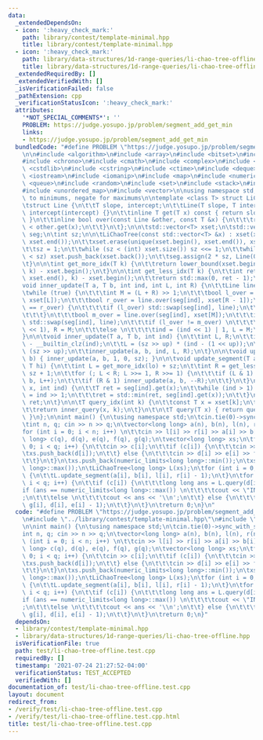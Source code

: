 ```yaml
---
data:
  _extendedDependsOn:
  - icon: ':heavy_check_mark:'
    path: library/contest/template-minimal.hpp
    title: library/contest/template-minimal.hpp
  - icon: ':heavy_check_mark:'
    path: library/data-structures/1d-range-queries/li-chao-tree-offline.hpp
    title: library/data-structures/1d-range-queries/li-chao-tree-offline.hpp
  _extendedRequiredBy: []
  _extendedVerifiedWith: []
  _isVerificationFailed: false
  _pathExtension: cpp
  _verificationStatusIcon: ':heavy_check_mark:'
  attributes:
    '*NOT_SPECIAL_COMMENTS*': ''
    PROBLEM: https://judge.yosupo.jp/problem/segment_add_get_min
    links:
    - https://judge.yosupo.jp/problem/segment_add_get_min
  bundledCode: "#define PROBLEM \"https://judge.yosupo.jp/problem/segment_add_get_min\"\
    \n\n#include <algorithm>\n#include <array>\n#include <bitset>\n#include <cassert>\n\
    #include <chrono>\n#include <cmath>\n#include <complex>\n#include <cstdio>\n#include\
    \ <cstdlib>\n#include <cstring>\n#include <ctime>\n#include <deque>\n#include\
    \ <iostream>\n#include <iomanip>\n#include <map>\n#include <numeric>\n#include\
    \ <queue>\n#include <random>\n#include <set>\n#include <stack>\n#include <string>\n\
    #include <unordered_map>\n#include <vector>\n\nusing namespace std;\n\n// Set\
    \ to minimums, negate for maximums\n\ntemplate <class T> struct LiChaoTree {\n\
    \tstruct Line {\n\t\tT slope, intercept;\n\t\tLine(T slope, T intercept) : slope(slope),\
    \ intercept(intercept) {}\n\t\tinline T get(T x) const { return slope * x + intercept;\
    \ }\n\t\tinline bool over(const Line &other, const T &x) {\n\t\t\treturn get(x)\
    \ < other.get(x);\n\t\t}\n\t};\n\n\tstd::vector<T> xset;\n\tstd::vector<Line>\
    \ seg;\n\tint sz;\n\n\tLiChaoTree(const std::vector<T> &x) : xset(x) {\n\t\tsort(xset.begin(),\
    \ xset.end());\n\t\txset.erase(unique(xset.begin(), xset.end()), xset.end());\n\
    \t\tsz = 1;\n\t\twhile (sz < (int) xset.size()) sz <<= 1;\n\t\twhile ((int) xset.size()\
    \ < sz) xset.push_back(xset.back());\n\t\tseg.assign(2 * sz, Line(0, std::numeric_limits<T>::max()));\n\
    \t}\n\n\tint get_more_idx(T k) {\n\t\treturn lower_bound(xset.begin(), xset.end(),\
    \ k) - xset.begin();\n\t}\n\n\tint get_less_idx(T k) {\n\t\tint ret = upper_bound(xset.begin(),\
    \ xset.end(), k) - xset.begin();\n\t\treturn std::max(0, ret - 1);\n\t}\n\n\t\
    void inner_update(T a, T b, int ind, int L, int R) {\n\t\tLine line(a, b);\n\t\
    \twhile (true) {\n\t\t\tint M = (L + R) >> 1;\n\t\t\tbool l_over = line.over(seg[ind],\
    \ xset[L]);\n\t\t\tbool r_over = line.over(seg[ind], xset[R - 1]);\n\t\t\tif (l_over\
    \ == r_over) {\n\t\t\t\tif (l_over) std::swap(seg[ind], line);\n\t\t\t\treturn;\n\
    \t\t\t}\n\t\t\tbool m_over = line.over(seg[ind], xset[M]);\n\t\t\tif (m_over)\
    \ std::swap(seg[ind], line);\n\t\t\tif (l_over != m_over) \n\t\t\t\tind = (ind\
    \ << 1), R = M;\n\t\t\telse \n\t\t\t\tind = (ind << 1) | 1, L = M;\n\n\t\t}\n\t\
    }\n\n\tvoid inner_update(T a, T b, int ind) {\n\t\tint L, R;\n\t\tint up = 31\
    \ - __builtin_clz(ind);\n\t\tL = (sz >> up) * (ind - (1 << up));\n\t\tR = L +\
    \ (sz >> up);\n\t\tinner_update(a, b, ind, L, R);\n\t}\n\n\tvoid update(T a, T\
    \ b) { inner_update(a, b, 1, 0, sz); }\n\n\tvoid update_segment(T a, T b, T lo,\
    \ T hi) {\n\t\tint L = get_more_idx(lo) + sz;\n\t\tint R = get_less_idx(hi) +\
    \ sz + 1;\n\t\tfor (; L < R; L >>= 1, R >>= 1) {\n\t\t\tif (L & 1) inner_update(a,\
    \ b, L++);\n\t\t\tif (R & 1) inner_update(a, b, --R);\n\t\t}\n\t}\n\n\tT inner_query(T\
    \ x, int ind) {\n\t\tT ret = seg[ind].get(x);\n\t\twhile (ind > 1) {\n\t\t\tind\
    \ = ind >> 1;\n\t\t\tret = std::min(ret, seg[ind].get(x));\n\t\t}\n\t\treturn\
    \ ret;\n\t}\n\n\tT query_idx(int k) {\n\t\tconst T x = xset[k];\n\t\tk += sz;\n\
    \t\treturn inner_query(x, k);\n\t}\n\t\n\tT query(T x) { return query_idx(get_more_idx(x));\
    \ }\n};\n\nint main() {\n\tusing namespace std;\n\tcin.tie(0)->sync_with_stdio(0);\n\
    \tint n, q; cin >> n >> q;\n\tvector<long long> a(n), b(n), l(n), r(n);\t\n\t\
    for (int i = 0; i < n; i++) \n\t\tcin >> l[i] >> r[i] >> a[i] >> b[i];\n\tvector<long\
    \ long> c(q), d(q), e(q), f(q), g(q);\n\tvector<long long> xs;\n\tfor (int i =\
    \ 0; i < q; i++) {\n\t\tcin >> c[i];\n\t\tif (c[i]) {\n\t\t\tcin >> d[i];\n\t\t\
    \txs.push_back(d[i]);\n\t\t} else {\n\t\t\tcin >> d[i] >> e[i] >> f[i] >> g[i];\n\
    \t\t}\n\t}\n\txs.push_back(numeric_limits<long long>::min());\n\txs.push_back(numeric_limits<long\
    \ long>::max());\n\tLiChaoTree<long long> L(xs);\n\tfor (int i = 0; i < n; i++)\
    \ {\n\t\tL.update_segment(a[i], b[i], l[i], r[i] - 1);\n\t}\n\tfor (int i = 0;\
    \ i < q; i++) {\n\t\tif (c[i]) {\n\t\t\tlong long ans = L.query(d[i]);\n\t\t\t\
    if (ans == numeric_limits<long long>::max()) \n\t\t\t\tcout << \"INFINITY\\n\"\
    ;\n\t\t\telse \n\t\t\t\tcout << ans << '\\n';\n\t\t} else {\n\t\t\tL.update_segment(f[i],\
    \ g[i], d[i], e[i] - 1);\n\t\t}\n\t}\n\treturn 0;\n}\n"
  code: "#define PROBLEM \"https://judge.yosupo.jp/problem/segment_add_get_min\"\n\
    \n#include \"../library/contest/template-minimal.hpp\"\n#include \"../library/data-structures/1d-range-queries/li-chao-tree-offline.hpp\"\
    \n\nint main() {\n\tusing namespace std;\n\tcin.tie(0)->sync_with_stdio(0);\n\t\
    int n, q; cin >> n >> q;\n\tvector<long long> a(n), b(n), l(n), r(n);\t\n\tfor\
    \ (int i = 0; i < n; i++) \n\t\tcin >> l[i] >> r[i] >> a[i] >> b[i];\n\tvector<long\
    \ long> c(q), d(q), e(q), f(q), g(q);\n\tvector<long long> xs;\n\tfor (int i =\
    \ 0; i < q; i++) {\n\t\tcin >> c[i];\n\t\tif (c[i]) {\n\t\t\tcin >> d[i];\n\t\t\
    \txs.push_back(d[i]);\n\t\t} else {\n\t\t\tcin >> d[i] >> e[i] >> f[i] >> g[i];\n\
    \t\t}\n\t}\n\txs.push_back(numeric_limits<long long>::min());\n\txs.push_back(numeric_limits<long\
    \ long>::max());\n\tLiChaoTree<long long> L(xs);\n\tfor (int i = 0; i < n; i++)\
    \ {\n\t\tL.update_segment(a[i], b[i], l[i], r[i] - 1);\n\t}\n\tfor (int i = 0;\
    \ i < q; i++) {\n\t\tif (c[i]) {\n\t\t\tlong long ans = L.query(d[i]);\n\t\t\t\
    if (ans == numeric_limits<long long>::max()) \n\t\t\t\tcout << \"INFINITY\\n\"\
    ;\n\t\t\telse \n\t\t\t\tcout << ans << '\\n';\n\t\t} else {\n\t\t\tL.update_segment(f[i],\
    \ g[i], d[i], e[i] - 1);\n\t\t}\n\t}\n\treturn 0;\n}"
  dependsOn:
  - library/contest/template-minimal.hpp
  - library/data-structures/1d-range-queries/li-chao-tree-offline.hpp
  isVerificationFile: true
  path: test/li-chao-tree-offline.test.cpp
  requiredBy: []
  timestamp: '2021-07-24 21:27:52-04:00'
  verificationStatus: TEST_ACCEPTED
  verifiedWith: []
documentation_of: test/li-chao-tree-offline.test.cpp
layout: document
redirect_from:
- /verify/test/li-chao-tree-offline.test.cpp
- /verify/test/li-chao-tree-offline.test.cpp.html
title: test/li-chao-tree-offline.test.cpp
---
```

